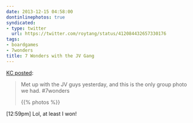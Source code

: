 ```yaml
---
date: 2013-12-15 04:58:00
dontinlinephotos: true
syndicated:
- type: twitter
  url: https://twitter.com/roytang/status/412084432657330176
tags:
- boardgames
- 7wonders
title: 7 Wonders with the JV Gang
---
```


[KC posted](https://twitter.com/rocketkeis/status/412084255984848897/):

> Met up with the JV guys yesterday, and this is the only group photo we had. #7wonders
>
> {{% photos %}}
>

<time>[12:59pm]</time> Lol, at least I won!